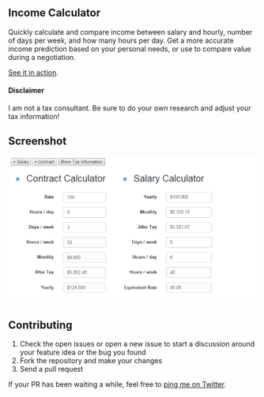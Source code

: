 Income Calculator
-----------------

Quickly calculate and compare income between salary and hourly, number of days
per week, and how many hours per day. Get a more accurate income prediction
based on your personal needs, or use to compare value during a negotiation.

[See it in action](http://joeyespo.com/income-calculator).


#### Disclaimer

I am not a tax consultant.
Be sure to do your own research and adjust your tax information!


Screenshot
----------

[![Screenshot](screenshot.png)](http://joeyespo.com/income-calculator)


Contributing
------------

1. Check the open issues or open a new issue to start a discussion around
   your feature idea or the bug you found
2. Fork the repository and make your changes
3. Send a pull request

If your PR has been waiting a while, feel free to [ping me on Twitter](http://twitter.com/joeyespo).
